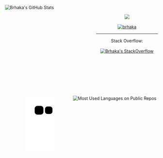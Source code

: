 <div height="300">

<a href="https://github.com/brhaka"><img align="left" src="https://github-readme-stats.vercel.app/api?username=brhaka&custom_title=GitHub%20Stats&include_all_commits=true&count_private=true&show_icons=true&hide_border=true&hide_rank=true&title_color=fff&icon_color=79ff97&text_color=bfbfbf&bg_color=151515" alt="Brhaka's GitHub Stats" width="300" height="300" /></a>

<a href="https://github.com/brhaka?tab=repositories"><img align="right" src="https://github-readme-stats.vercel.app/api/top-langs?username=brhaka&custom_title=Languages%20(Public%20Repos)&include_all_commits=true&hide_border=true&title_color=fff&icon_color=79ff97&text_color=bfbfbf&bg_color=151515" alt="Most Used Languages on Public Repos" width="280" height="300" /></a>

<br />

<p align="center"><a href="https://github.com/brhaka?tab=repositories"><img src="https://img.shields.io/badge/Repo%20count-69-brightgreen.svg?style=for-the-badge" /></a></p>
<p align="center"><a href="https://github.com/brhaka"><img src="https://komarev.com/ghpvc/?username=brhaka&label=Profile%20views&color=0e75b6" alt="brhaka" /></a></p>

---

<p align="center">Stack Overflow:<br /><br /><a href="https://stackoverflow.com/users/11578778/brhaka"><img src="https://stackexchange.com/users/flair/16030531.png" width="160" height="44" alt="Brhaka's StackOverflow" /></a></p>

</div>

<p align="center"><img alt="Contribution Snake Animation" href="https://github.com/brhaka?tab=repositories" src="https://github.com/brhaka/brhaka/blob/output/github-contrib-snake.svg" /></p>
